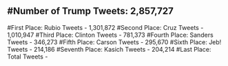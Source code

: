 #Number of Trump Tweets: 2,857,727
---
#First Place: Rubio Tweets - 1,301,872
#Second Place: Cruz Tweets - 1,010,947
#Third Place: Clinton Tweets - 781,373
#Fourth Place: Sanders Tweets - 346,273
#Fifth Place: Carson Tweets - 295,670
#Sixth Place: Jeb! Tweets - 214,186
#Seventh Place: Kasich Tweets - 204,214
#Last Place: Total Tweets -  

